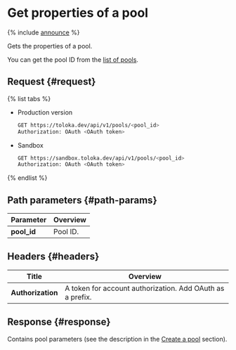 # Get properties of a pool

{% include [announce](../_includes/announce.md) %}

Gets the properties of a pool.

You can get the pool ID from the [list of pools](get-pool-list.md).

## Request {#request}

{% list tabs %}

- Production version

    ```bash
    GET https://toloka.dev/api/v1/pools/<pool_id>
    Authorization: OAuth <OAuth token>
    ```

- Sandbox

    ```bash
    GET https://sandbox.toloka.dev/api/v1/pools/<pool_id>
    Authorization: OAuth <OAuth token>
    ```

{% endlist %}

## Path parameters {#path-params}

Parameter | Overview
----- | -----
**pool_id** | Pool ID.

## Headers {#headers}

Title | Overview
----- | -----
**Authorization** | A token for account authorization. Add OAuth as a prefix.

## Response {#response}

Contains pool parameters (see the description in the [Create a pool](create-pool.md#response) section).